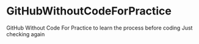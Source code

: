# GitHubWithoutCodeForPractice
GitHub Without Code For Practice to learn the process before coding
Just checking again
